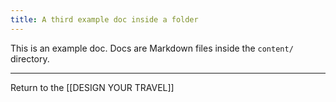 ```yaml
---
title: A third example doc inside a folder
---
```

This is an example doc. Docs are Markdown files inside the `content/` directory.

---

Return to the [[DESIGN YOUR TRAVEL]]